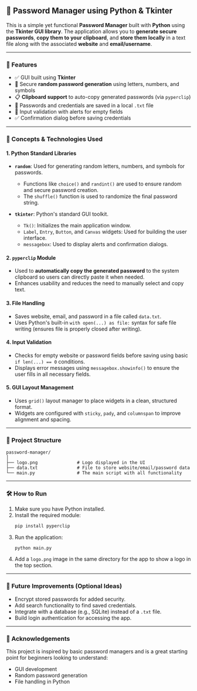 ## 🔐 Password Manager using Python & Tkinter

This is a simple yet functional **Password Manager** built with **Python** using the **Tkinter GUI library**. The application allows you to **generate secure passwords**, **copy them to your clipboard**, and **store them locally** in a text file along with the associated **website** and **email/username**.

---

### 📌 Features

- ✅ GUI built using **Tkinter**
- 🔐 Secure **random password generation** using letters, numbers, and symbols
- 📋 **Clipboard support** to auto-copy generated passwords (via `pyperclip`)
- 💾 Passwords and credentials are saved in a local `.txt` file
- 🛑 Input validation with alerts for empty fields
- ✅ Confirmation dialog before saving credentials

---

### 🧠 Concepts & Technologies Used

#### 1. **Python Standard Libraries**
- **`random`**: Used for generating random letters, numbers, and symbols for passwords.
  - Functions like `choice()` and `randint()` are used to ensure random and secure password creation.
  - The `shuffle()` function is used to randomize the final password string.
  
- **`tkinter`**: Python's standard GUI toolkit.
  - `Tk()`: Initializes the main application window.
  - `Label`, `Entry`, `Button`, and `Canvas` widgets: Used for building the user interface.
  - `messagebox`: Used to display alerts and confirmation dialogs.
  
#### 2. **`pyperclip` Module**
- Used to **automatically copy the generated password** to the system clipboard so users can directly paste it when needed.
- Enhances usability and reduces the need to manually select and copy text.

#### 3. **File Handling**
- Saves website, email, and password in a file called `data.txt`.
- Uses Python's built-in `with open(...) as file:` syntax for safe file writing (ensures file is properly closed after writing).

#### 4. **Input Validation**
- Checks for empty website or password fields before saving using basic `if len(...) == 0` conditions.
- Displays error messages using `messagebox.showinfo()` to ensure the user fills in all necessary fields.

#### 5. **GUI Layout Management**
- Uses `grid()` layout manager to place widgets in a clean, structured format.
- Widgets are configured with `sticky`, `pady`, and `columnspan` to improve alignment and spacing.

---

### 📂 Project Structure

```
password-manager/
│
├── logo.png               # Logo displayed in the UI
├── data.txt               # File to store website/email/password data
└── main.py                # The main script with all functionality
```

---

### 🛠 How to Run

1. Make sure you have Python installed.
2. Install the required module:
   ```bash
   pip install pyperclip
   ```
3. Run the application:
   ```bash
   python main.py
   ```
4. Add a `logo.png` image in the same directory for the app to show a logo in the top section.

---

### 📌 Future Improvements (Optional Ideas)
- Encrypt stored passwords for added security.
- Add search functionality to find saved credentials.
- Integrate with a database (e.g., SQLite) instead of a `.txt` file.
- Build login authentication for accessing the app.

---

### 🙌 Acknowledgements

This project is inspired by basic password managers and is a great starting point for beginners looking to understand:
- GUI development
- Random password generation
- File handling in Python

